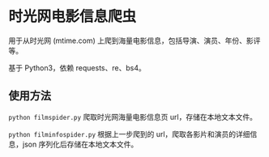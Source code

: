 # 时光网电影信息爬虫

用于从时光网 (mtime.com) 上爬到海量电影信息，包括导演、演员、年份、影评等。

基于 Python3，依赖 requests、re、bs4。

## 使用方法

`python filmspider.py` 爬取时光网海量电影信息页 url，存储在本地文本文件。

`python filminfospider.py` 根据上一步爬到的 url，爬取各影片和演员的详细信息，json 序列化后存储在本地文本文件。